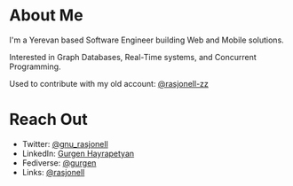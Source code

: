 # About Me
I'm a Yerevan based Software Engineer building Web and Mobile solutions.

Interested in Graph Databases, Real-Time systems, and Concurrent Programming.

Used to contribute with my old account: [@rasjonell-zz](https://github.com/rasjonell-zz)

# Reach Out
- Twitter: [@gnu_rasjonell](https://twitter.com/gnu_rasjonell)
- LinkedIn: [Gurgen Hayrapetyan](https://linkedin.com/in/gurgenhayrapetyan)
- Fediverse: [@gurgen](https://xn--69aa8bzb.xn--y9a3aq/@gurgen)
- Links: [@rasjonell](https://linktr.ee/rasjonell)
